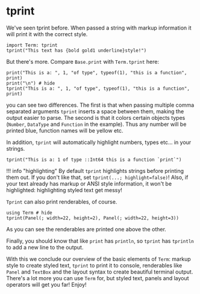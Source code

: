 # tprint 
We've seen tprint before. When passed a string with markup information it will print it with the correct style.

```@example tp
import Term: tprint
tprint("This text has {bold gold1 underline}style!")
```

But there's more. Compare `Base.print` with `Term.tprint` here:
```@example tp
print("This is a: ", 1, "of type", typeof(1), "this is a function", print)
print("\n") # hide
tprint("This is a: ", 1, "of type", typeof(1), "this is a function", print)
```

you can see two differences. The first is that when passing multiple comma separated arguments `tprint` inserts a space between them, making the output easier to parse. The second is that it colors certain objects types (`Number`, `DataType` and `Function` in the example). Thus any number will be printed blue, function names will be yellow etc.

In addition, `tprint` will automatically highlight numbers, types etc... in your strings.
```@example tp
tprint("This is a: 1 of type ::Int64 this is a function `print`")
```

!!! info "highlighting"
    By default `tprint` highlights strings before printing them out. If you don't like that, set `tprint(...; highlight=false)`! Also, if your text already has markup or ANSI style information, it won't be highlighted: highlighting styled text get messy!

`Tprint` can also print renderables, of course.
```@example
using Term # hide
tprint(Panel(; width=22, height=2), Panel(; width=22, height=3))
```
As you can see the renderables are printed one above the other. 


Finally, you should know that like `print` has `println`, so `tprint` has `tprintln` to add a new line to the output.

With this we conclude our overview of the basic elements of `Term`: markup style to create styled text, `tprint` to print it to console, renderables like `Panel` and `TextBox` and the layout syntax to create beautiful terminal output. 
There's a lot more you can use `Term` for, but styled text, panels and layout operators will get you far! Enjoy!


